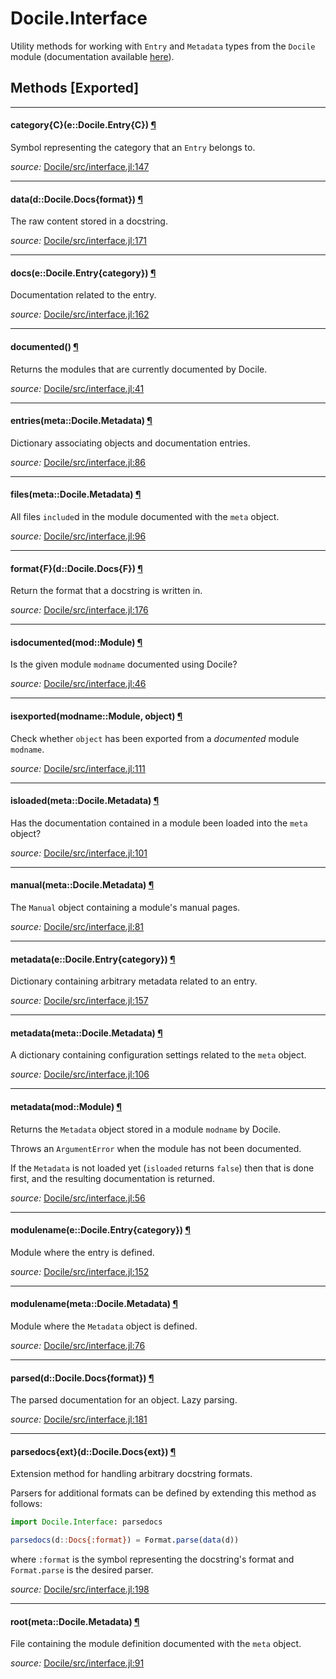 # Docile.Interface

Utility methods for working with `Entry` and `Metadata` types from the `Docile`
module (documentation available [here](api/Docile)).


## Methods [Exported]

---

<a id="method__category.1" class="lexicon_definition"></a>
#### category{C}(e::Docile.Entry{C}) [¶](#method__category.1)
Symbol representing the category that an `Entry` belongs to.


*source:*
[Docile/src/interface.jl:147](https://github.com/MichaelHatherly/Docile.jl/tree/cb4877cb36bd02d7ca77c5957c99cb2dd38f39b5/src/interface.jl#L147)

---

<a id="method__data.1" class="lexicon_definition"></a>
#### data(d::Docile.Docs{format}) [¶](#method__data.1)
The raw content stored in a docstring.


*source:*
[Docile/src/interface.jl:171](https://github.com/MichaelHatherly/Docile.jl/tree/cb4877cb36bd02d7ca77c5957c99cb2dd38f39b5/src/interface.jl#L171)

---

<a id="method__docs.1" class="lexicon_definition"></a>
#### docs(e::Docile.Entry{category}) [¶](#method__docs.1)
Documentation related to the entry.


*source:*
[Docile/src/interface.jl:162](https://github.com/MichaelHatherly/Docile.jl/tree/cb4877cb36bd02d7ca77c5957c99cb2dd38f39b5/src/interface.jl#L162)

---

<a id="method__documented.1" class="lexicon_definition"></a>
#### documented() [¶](#method__documented.1)
Returns the modules that are currently documented by Docile.


*source:*
[Docile/src/interface.jl:41](https://github.com/MichaelHatherly/Docile.jl/tree/cb4877cb36bd02d7ca77c5957c99cb2dd38f39b5/src/interface.jl#L41)

---

<a id="method__entries.1" class="lexicon_definition"></a>
#### entries(meta::Docile.Metadata) [¶](#method__entries.1)
Dictionary associating objects and documentation entries.


*source:*
[Docile/src/interface.jl:86](https://github.com/MichaelHatherly/Docile.jl/tree/cb4877cb36bd02d7ca77c5957c99cb2dd38f39b5/src/interface.jl#L86)

---

<a id="method__files.1" class="lexicon_definition"></a>
#### files(meta::Docile.Metadata) [¶](#method__files.1)
All files `include`d in the module documented with the `meta` object.


*source:*
[Docile/src/interface.jl:96](https://github.com/MichaelHatherly/Docile.jl/tree/cb4877cb36bd02d7ca77c5957c99cb2dd38f39b5/src/interface.jl#L96)

---

<a id="method__format.1" class="lexicon_definition"></a>
#### format{F}(d::Docile.Docs{F}) [¶](#method__format.1)
Return the format that a docstring is written in.


*source:*
[Docile/src/interface.jl:176](https://github.com/MichaelHatherly/Docile.jl/tree/cb4877cb36bd02d7ca77c5957c99cb2dd38f39b5/src/interface.jl#L176)

---

<a id="method__isdocumented.1" class="lexicon_definition"></a>
#### isdocumented(mod::Module) [¶](#method__isdocumented.1)
Is the given module `modname` documented using Docile?


*source:*
[Docile/src/interface.jl:46](https://github.com/MichaelHatherly/Docile.jl/tree/cb4877cb36bd02d7ca77c5957c99cb2dd38f39b5/src/interface.jl#L46)

---

<a id="method__isexported.1" class="lexicon_definition"></a>
#### isexported(modname::Module, object) [¶](#method__isexported.1)
Check whether `object` has been exported from a *documented* module `modname`.


*source:*
[Docile/src/interface.jl:111](https://github.com/MichaelHatherly/Docile.jl/tree/cb4877cb36bd02d7ca77c5957c99cb2dd38f39b5/src/interface.jl#L111)

---

<a id="method__isloaded.1" class="lexicon_definition"></a>
#### isloaded(meta::Docile.Metadata) [¶](#method__isloaded.1)
Has the documentation contained in a module been loaded into the `meta` object?


*source:*
[Docile/src/interface.jl:101](https://github.com/MichaelHatherly/Docile.jl/tree/cb4877cb36bd02d7ca77c5957c99cb2dd38f39b5/src/interface.jl#L101)

---

<a id="method__manual.1" class="lexicon_definition"></a>
#### manual(meta::Docile.Metadata) [¶](#method__manual.1)
The `Manual` object containing a module's manual pages.


*source:*
[Docile/src/interface.jl:81](https://github.com/MichaelHatherly/Docile.jl/tree/cb4877cb36bd02d7ca77c5957c99cb2dd38f39b5/src/interface.jl#L81)

---

<a id="method__metadata.1" class="lexicon_definition"></a>
#### metadata(e::Docile.Entry{category}) [¶](#method__metadata.1)
Dictionary containing arbitrary metadata related to an entry.


*source:*
[Docile/src/interface.jl:157](https://github.com/MichaelHatherly/Docile.jl/tree/cb4877cb36bd02d7ca77c5957c99cb2dd38f39b5/src/interface.jl#L157)

---

<a id="method__metadata.2" class="lexicon_definition"></a>
#### metadata(meta::Docile.Metadata) [¶](#method__metadata.2)
A dictionary containing configuration settings related to the `meta` object.


*source:*
[Docile/src/interface.jl:106](https://github.com/MichaelHatherly/Docile.jl/tree/cb4877cb36bd02d7ca77c5957c99cb2dd38f39b5/src/interface.jl#L106)

---

<a id="method__metadata.3" class="lexicon_definition"></a>
#### metadata(mod::Module) [¶](#method__metadata.3)
Returns the `Metadata` object stored in a module `modname` by Docile.

Throws an `ArgumentError` when the module has not been documented.

If the `Metadata` is not loaded yet (`isloaded` returns `false`) then that is
done first, and the resulting documentation is returned.


*source:*
[Docile/src/interface.jl:56](https://github.com/MichaelHatherly/Docile.jl/tree/cb4877cb36bd02d7ca77c5957c99cb2dd38f39b5/src/interface.jl#L56)

---

<a id="method__modulename.1" class="lexicon_definition"></a>
#### modulename(e::Docile.Entry{category}) [¶](#method__modulename.1)
Module where the entry is defined.


*source:*
[Docile/src/interface.jl:152](https://github.com/MichaelHatherly/Docile.jl/tree/cb4877cb36bd02d7ca77c5957c99cb2dd38f39b5/src/interface.jl#L152)

---

<a id="method__modulename.2" class="lexicon_definition"></a>
#### modulename(meta::Docile.Metadata) [¶](#method__modulename.2)
Module where the `Metadata` object is defined.


*source:*
[Docile/src/interface.jl:76](https://github.com/MichaelHatherly/Docile.jl/tree/cb4877cb36bd02d7ca77c5957c99cb2dd38f39b5/src/interface.jl#L76)

---

<a id="method__parsed.1" class="lexicon_definition"></a>
#### parsed(d::Docile.Docs{format}) [¶](#method__parsed.1)
The parsed documentation for an object. Lazy parsing.


*source:*
[Docile/src/interface.jl:181](https://github.com/MichaelHatherly/Docile.jl/tree/cb4877cb36bd02d7ca77c5957c99cb2dd38f39b5/src/interface.jl#L181)

---

<a id="method__parsedocs.1" class="lexicon_definition"></a>
#### parsedocs{ext}(d::Docile.Docs{ext}) [¶](#method__parsedocs.1)
Extension method for handling arbitrary docstring formats.

Parsers for additional formats can be defined by extending this method as follows:

```julia
import Docile.Interface: parsedocs

parsedocs(d::Docs{:format}) = Format.parse(data(d))

```

where `:format` is the symbol representing the docstring's format and `Format.parse` is
the desired parser.


*source:*
[Docile/src/interface.jl:198](https://github.com/MichaelHatherly/Docile.jl/tree/cb4877cb36bd02d7ca77c5957c99cb2dd38f39b5/src/interface.jl#L198)

---

<a id="method__root.1" class="lexicon_definition"></a>
#### root(meta::Docile.Metadata) [¶](#method__root.1)
File containing the module definition documented with the `meta` object.


*source:*
[Docile/src/interface.jl:91](https://github.com/MichaelHatherly/Docile.jl/tree/cb4877cb36bd02d7ca77c5957c99cb2dd38f39b5/src/interface.jl#L91)

